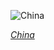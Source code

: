 
![China](https://www.gstatic.com/prettyearth/assets/full/1837.jpg)

*[China](https://www.google.com/maps/@32.174045,85.116013,15z/data=!3m1!1e3)*
